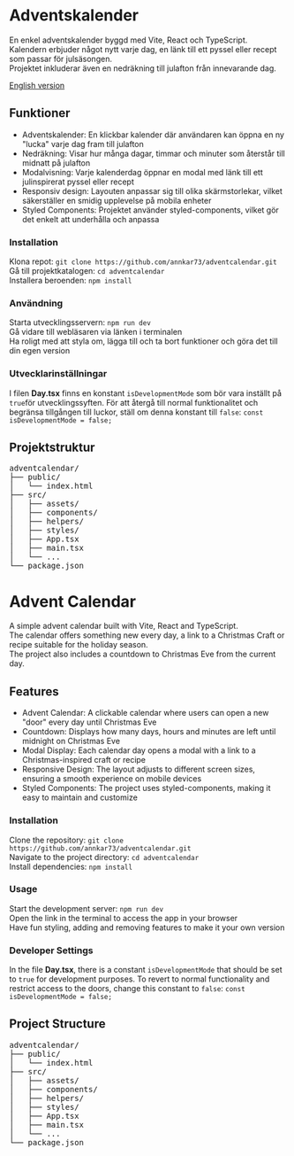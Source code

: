 # Adventskalender  

En enkel adventskalender byggd med Vite, React och TypeScript.  
Kalendern erbjuder något nytt varje dag, en länk till ett pyssel eller recept som passar för julsäsongen.  
Projektet inkluderar även en nedräkning till julafton från innevarande dag.

[English version](#advent-calendar)

## Funktioner

<ul>
<li>Adventskalender: En klickbar kalender där användaren kan öppna en ny "lucka" varje dag fram till julafton</li>
<li>Nedräkning: Visar hur många dagar, timmar och minuter som återstår till midnatt på julafton</li>
<li>Modalvisning: Varje kalenderdag öppnar en modal med länk till ett julinspirerat pyssel eller recept</li>
<li>Responsiv design: Layouten anpassar sig till olika skärmstorlekar, vilket säkerställer en smidig upplevelse på mobila enheter</li>
<li>Styled Components: Projektet använder styled-components, vilket gör det enkelt att underhålla och anpassa</li>
</ul>

### Installation


  Klona repot: `git clone https://github.com/annkar73/adventcalendar.git`  
  Gå till projektkatalogen: `cd adventcalendar`  
  Installera beroenden: `npm install`


### Användning


  Starta utvecklingsservern: `npm run dev`  
  Gå vidare till webläsaren via länken i terminalen  
  Ha roligt med att styla om, lägga till och ta bort funktioner och göra det till din egen version


### Utvecklarinställningar
I filen **Day.tsx** finns en konstant `isDevelopmentMode` som bör vara inställt på `true`för utvecklingssyften. För att återgå till normal funktionalitet och begränsa tillgången till luckor, ställ om denna konstant till `false`: `const isDevelopmentMode = false;`

## Projektstruktur

<pre>
adventcalendar/
├── public/
│   └── index.html
├── src/
│   ├── assets/
│   ├── components/
│   ├── helpers/
│   ├── styles/
│   ├── App.tsx
│   ├── main.tsx
│   └── ...
└── package.json
</pre>

# Advent Calendar

A simple advent calendar built with Vite, React and TypeScript.  
The calendar offers something new every day, a link to a Christmas Craft or recipe suitable for the holiday season.  
The project also includes a countdown to Christmas Eve from the current day.  

## Features

<ul>
  <li>Advent Calendar: A clickable calendar where users can open a new "door" every day until Christmas Eve</li>
  <li>Countdown: Displays how many days, hours and minutes are left until midnight on Christmas Eve</li>
  <li>Modal Display: Each calendar day opens a modal with a link to a Christmas-inspired craft or recipe</li>
  <li>Responsive Design: The layout adjusts to different screen sizes, ensuring a smooth experience on mobile devices</li>
  <li>Styled Components: The project uses styled-components, making it easy to maintain and customize</li>
</ul>

### Installation 

  Clone the repository: `git clone https://github.com/annkar73/adventcalendar.git`  
  Navigate to the project directory: `cd adventcalendar`  
  Install dependencies: `npm install`
</ol>

### Usage

  Start the development server: `npm run dev`  
  Open the link in the terminal to access the app in your browser  
  Have fun styling, adding and removing features to make it your own version

### Developer Settings
In the file **Day.tsx**, there is a constant `isDevelopmentMode` that should be set to `true` for development purposes. To revert to normal functionality and restrict access to the doors, change this constant to `false`: `const isDevelopmentMode = false;`

## Project Structure

<pre>
adventcalendar/
├── public/
│   └── index.html
├── src/
│   ├── assets/
│   ├── components/
│   ├── helpers/
│   ├── styles/
│   ├── App.tsx
│   ├── main.tsx
│   └── ...
└── package.json
</pre>






  
